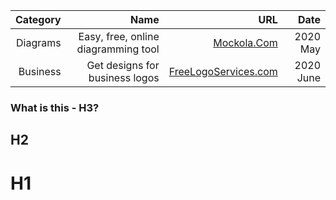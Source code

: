

| Category| Name | URL | Date |
| ------: | ------: | -------: | ---: |
| Diagrams | Easy, free, online diagramming tool | [Mockola.Com](<http://mockola.com/>) |  2020 May |
| Business | Get designs for business logos | [FreeLogoServices.com](<https://www.freelogoservices.com/step2/page/13>) |  2020 June |




### What is this - H3?
## H2
# H1